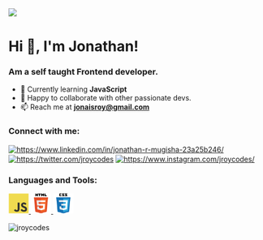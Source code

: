 <img src="https://miro.medium.com/v2/resize:fit:1100/format:webp/1*w5W4vlki-8Y4R2Ti0mtwSw.gif">
<h1 align="left">Hi 👋, I'm Jonathan!</h1>
<h3 align="left">Am a self taught Frontend developer.</h3>

- 🌱 Currently learning **JavaScript**
- 🤝 Happy to collaborate with other passionate devs.
- 📫 Reach me at **jonaisroy@gmail.com**

<h3 align="left">Connect with me:</h3>
<p align="left">
  <a href="https://linkedin.com/in/https://www.linkedin.com/in/jonathan-r-mugisha-23a25b246/" target="blank"><img align="center" src="https://raw.githubusercontent.com/rahuldkjain/github-profile-readme-generator/master/src/images/icons/Social/linked-in-alt.svg" alt="https://www.linkedin.com/in/jonathan-r-mugisha-23a25b246/" height="30" width="40" /></a>
  <a href="https://twitter.com/https://twitter.com/jroycodes" target="blank"><img align="center" src="https://raw.githubusercontent.com/rahuldkjain/github-profile-readme-generator/master/src/images/icons/Social/twitter.svg" alt="https://twitter.com/jroycodes" height="30" width="40" /></a>
  <a href="https://instagram.com/https://www.instagram.com/jroycodes/" target="blank"><img align="center" src="https://raw.githubusercontent.com/rahuldkjain/github-profile-readme-generator/master/src/images/icons/Social/instagram.svg" alt="https://www.instagram.com/jroycodes/" height="30" width="40" /></a>
</p>

<h3 align="left">Languages and Tools:</h3>
<p align="left"> <a href="https://www.w3schools.com/css/" target="_blank" rel="noreferrer"> <img src="https://raw.githubusercontent.com/devicons/devicon/master/icons/javascript/javascript-original.svg" alt="javascript" width="40" height="40"/>
  <img src="https://raw.githubusercontent.com/devicons/devicon/master/icons/html5/html5-original-wordmark.svg" alt="html5" width="40" height="40"/> </a> <a href="https://developer.mozilla.org/en-US/docs/Web/JavaScript" target="_blank" rel="noreferrer"> <img src="https://raw.githubusercontent.com/devicons/devicon/master/icons/css3/css3-original-wordmark.svg" alt="css3" width="40" height="40"/> </a> <a  <img src="https://www.vectorlogo.zone/logos/git-scm/git-scm-icon.svg" alt="git" width="40" height="40"/> </a> <a href="https://www.w3.org/html/" target="_blank" rel="noreferrer"> </a> </p>

<p><img align="center" src="https://github-readme-stats.vercel.app/api/top-langs?username=jroycodes&show_icons=true&locale=en&layout=compact" alt="jroycodes" /></p>
